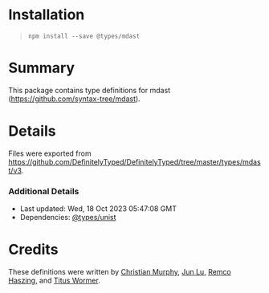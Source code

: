 # Installation
> `npm install --save @types/mdast`

# Summary
This package contains type definitions for mdast (https://github.com/syntax-tree/mdast).

# Details
Files were exported from https://github.com/DefinitelyTyped/DefinitelyTyped/tree/master/types/mdast/v3.

### Additional Details
 * Last updated: Wed, 18 Oct 2023 05:47:08 GMT
 * Dependencies: [@types/unist](https://npmjs.com/package/@types/unist)

# Credits
These definitions were written by [Christian Murphy](https://github.com/ChristianMurphy), [Jun Lu](https://github.com/lujun2), [Remco Haszing](https://github.com/remcohaszing), and [Titus Wormer](https://github.com/wooorm).
